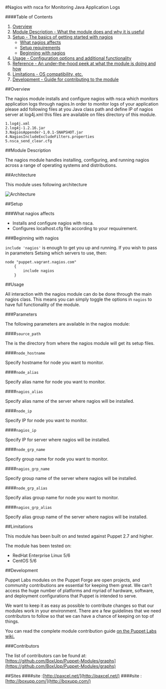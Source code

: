 #Nagios with nsca for Monitoring Java Application Logs

####Table of Contents

1. [Overview](#overview)
2. [Module Description - What the module does and why it is useful](#module-description)
3. [Setup - The basics of getting started with nagios](#setup)
    * [What nagios affects](#what-nagios-affects)
    * [Setup requirements](#setup-requirements)
    * [Beginning with nagios](#beginning-with-nagios)
4. [Usage - Configuration options and additional functionality](#usage)
5. [Reference - An under-the-hood peek at what the module is doing and how](#reference)
5. [Limitations - OS compatibility, etc.](#limitations)
6. [Development - Guide for contributing to the module](#development)

##Overview

The nagios module installs and configure nagios with nsca which monitors application logs through nagios.In order to
monitor logs of your application please add following files at you Java class path and define IP of nagios server at log4j.xml
this files are available on files directory of this module.

	1.log4j.xml
	2.log4j-1.2.16.jar
	3.NagiosAppender-1.0.1-SNAPSHOT.jar
	4.NagiosIncludeExcludeFilters.properties
	5.nsca_send_clear.cfg

##Module Description

The nagios module handles installing, configuring, and running nagios across a range of operating systems and distributions.

##Architecture

This module uses following architecture 

![Architecture](http://www.boxupp.com/assets/img/nagios.png)

##Setup

###What nagios affects

* Installs and configure nagios with nsca.
* Configures localhost.cfg file according to your requuirement.


###Beginning with nagios

`include 'nagios'` is enough to get you up and running.  If you wish to pass in
parameters Setsing which servers to use, then:

```puppet
node "puppet.vagrant.nagios.com" 
    {
        include nagios 
    }
```

##Usage

All interaction with the nagios module can do be done through the main nagios class.
This means you can simply toggle the options in `nagios` to have full functionality of the module.


###Parameters

The following parameters are available in the nagios module:

####`source_path`

The is the directory from  where the nagios module will get its setup files.

####`node_hostname`

Specify hostname for node you want to monitor.

####`node_alias`

Specify alias name for node you want to monitor.

####`nagios_alias`

Specify alias name of the server where nagios will be installed.

####`node_ip`

Specify IP for node  you want to monitor.

####`nagios_ip`

Specify IP for server where nagios will be installed.

####`node_grp_name`

Specify group name for node you want to monitor.

####`nagios_grp_name`

Specify group name of the server where nagios will be installed.

####`node_grp_alias`

Specify alias group name for node you want to monitor.

####`nagios_grp_alias`

Specify alias group name of the server where nagios will be installed.

##Limitations

This module has been built on and tested against Puppet 2.7 and higher.

The module has been tested on:

* RedHat Enterprise Linux 5/6
* CentOS 5/6


##Development

Puppet Labs modules on the Puppet Forge are open projects, and community
contributions are essential for keeping them great. We can’t access the
huge number of platforms and myriad of hardware, software, and deployment
configurations that Puppet is intended to serve.

We want to keep it as easy as possible to contribute changes so that our
modules work in your environment. There are a few guidelines that we need
contributors to follow so that we can have a chance of keeping on top of things.

You can read the complete module contribution guide [on the Puppet Labs wiki.](http://projects.puppetlabs.com/projects/module-site/wiki/Module_contributing)

###Contributors

The list of contributors can be found at: [https://github.com/BoxUpp/Puppet-Modules/graphs](https://github.com/BoxUpp/Puppet-Modules/graphs)

##Sites
####site :[http://paxcel.net/](http://paxcel.net/) 
####site :[http://boxupp.com/](http://boxupp.com/)
